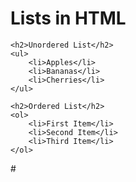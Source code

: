 <!DOCTYPE html>
<html>
<head>
    <title>Lists Example</title>
</head>
<body>
    <h1>Lists in HTML</h1>

    <h2>Unordered List</h2>
    <ul>
        <li>Apples</li>
        <li>Bananas</li>
        <li>Cherries</li>
    </ul>

    <h2>Ordered List</h2>
    <ol>
        <li>First Item</li>
        <li>Second Item</li>
        <li>Third Item</li>
    </ol>

</body>
</html># 
